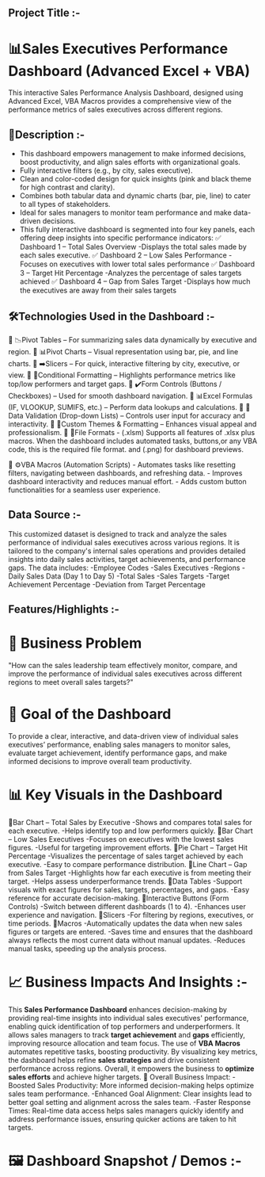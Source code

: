 ## Project Title :-
# 📊Sales Executives Performance Dashboard (Advanced Excel + VBA) 
  This interactive Sales Performance Analysis Dashboard, designed using Advanced Excel, VBA Macros provides a comprehensive     view of the performance metrics of sales executives across different regions. 
  

## 📝Description :-
- This dashboard empowers management to make informed decisions, boost productivity, and align sales efforts with               organizational goals.
- Fully interactive filters (e.g., by city, sales executive).
- Clean and color-coded design for quick insights (pink and black theme for high contrast and clarity).
- Combines both tabular data and dynamic charts (bar, pie, line) to cater to all types of stakeholders.
- Ideal for sales managers to monitor team performance and make data-driven decisions.
- This fully interactive dashboard is segmented into four key panels, each offering deep insights into specific performance     indicators:
  ✅ Dashboard 1 – Total Sales Overview
     -Displays the total sales made by each sales executive.
  ✅ Dashboard 2 – Low Sales Performance
     -Focuses on executives with lower total sales performance
  ✅ Dashboard 3 – Target Hit Percentage
     -Analyzes the percentage of sales targets achieved
  ✅ Dashboard 4 – Gap from Sales Target
     -Displays how much the executives are away from their sales targets
  

 ## 🛠️Technologies Used in the Dashboard :-
🔹 📉Pivot Tables – For summarizing sales data dynamically by executive and region.
🔹 📊Pivot Charts – Visual representation using bar, pie, and line charts.
🔹 ➡️Slicers – For quick, interactive filtering by city, executive, or view.
🔹 🔲Conditional Formatting – Highlights performance metrics like top/low performers and target gaps.
🔹 ✔️Form Controls (Buttons / Checkboxes) – Used for smooth dashboard navigation.
🔹 📊Excel Formulas (IF, VLOOKUP, SUMIFS, etc.) – Perform data lookups and calculations.
🔹 📌Data Validation (Drop-down Lists) – Controls user input for accuracy and interactivity.
🔹 🎨Custom Themes & Formatting – Enhances visual appeal and professionalism.
🔹 📂File Formats - (.xlsm) Supports all features of .xlsx plus macros. When the dashboard includes automated tasks,               buttons,or any VBA code, this is the required file format. and (.png) for dashboard previews. 

🔸 ⚙️VBA Macros (Automation Scripts)
    - Automates tasks like resetting filters, navigating between dashboards, and refreshing data.
    - Improves dashboard interactivity and reduces manual effort.
    - Adds custom button functionalities for a seamless user experience.


## Data Source :-
This customized dataset is designed to track and analyze the sales performance of individual sales executives across         various regions. It is tailored to the company's internal sales operations and provides detailed insights into daily sales   activities, target achievements, and performance gaps.
The data includes:
-Employee Codes
-Sales Executives
-Regions
-Daily Sales Data (Day 1 to Day 5)
-Total Sales
-Sales Targets
-Target Achievement Percentage
-Deviation from Target Percentage


## Features/Highlights :-
# 🧩 Business Problem
"How can the sales leadership team effectively monitor, compare, and improve the performance of individual sales executives    across different regions to meet overall sales targets?"

# 🎯 Goal of the Dashboard
 To provide a clear, interactive, and data-driven view of individual sales executives’ performance, enabling sales managers    to monitor sales, evaluate target achievement, identify performance gaps, and make informed decisions to improve overall      team productivity.
 
# 📊 Key Visuals in the Dashboard
🔹Bar Chart – Total Sales by Executive
  -Shows and compares total sales for each executive.
  -Helps identify top and low performers quickly.
🔹Bar Chart – Low Sales Executives
  -Focuses on executives with the lowest sales figures.
  -Useful for targeting improvement efforts.
🔹Pie Chart – Target Hit Percentage
  -Visualizes the percentage of sales target achieved by each executive.
  -Easy to compare performance distribution.
🔹Line Chart – Gap from Sales Target
  -Highlights how far each executive is from meeting their target.
  -Helps assess underperformance trends.
🔹Data Tables
  -Support visuals with exact figures for sales, targets, percentages, and gaps.
  -Easy reference for accurate decision-making.
🔹Interactive Buttons (Form Controls)
  -Switch between different dashboards (1 to 4).
  -Enhances user experience and navigation.
🔹Slicers 
  -For filtering by regions, executives, or time periods.
🔹Macros 
  -Automatically updates the data when new sales figures or targets are entered.
  -Saves time and ensures that the dashboard always reflects the most current data without manual updates.
  -Reduces manual tasks, speeding up the analysis process.
  
# 📈 Business Impacts And Insights :-
 This **Sales Performance Dashboard** enhances decision-making by providing real-time insights into individual sales           executives' performance, enabling quick identification of top performers and underperformers. It allows sales managers to     track **target achievement** and **gaps** efficiently, improving resource allocation and team focus. The use of **VBA         Macros** automates repetitive tasks, boosting productivity. By visualizing key metrics, the dashboard helps refine **sales    strategies** and drive consistent performance across regions. Overall, it empowers the business to **optimize sales           efforts** and achieve higher targets.
🚀 Overall Business Impact:
-Boosted Sales Productivity: More informed decision-making helps optimize sales team performance.
-Enhanced Goal Alignment: Clear insights lead to better goal setting and alignment across the sales team.
-Faster Response Times: Real-time data access helps sales managers quickly identify and address performance issues, ensuring   quicker actions are taken to hit targets.

# 🖼️ Dashboard Snapshot / Demos :-
  
